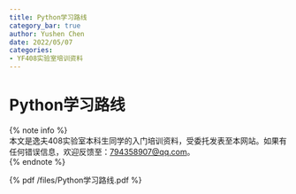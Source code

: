 ```yaml
---
title: Python学习路线
category_bar: true
author: Yushen Chen
date: 2022/05/07
categories: 
- YF408实验室培训资料
---
```

# Python学习路线
{% note info %}  
本文是逸夫408实验室本科生同学的入门培训资料，受委托发表至本网站。如果有任何错误信息，欢迎反馈至：794358907@qq.com。  
{% endnote %}  

{% pdf /files/Python学习路线.pdf %}
